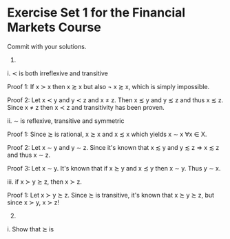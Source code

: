 # Exercise Set 1 for the Financial Markets Course

Commit with your solutions.

1)  
i. $\prec$ is both irreflexive and transitive

Proof 1: If x $\succ$ x then x $\succsim$ x but also $\neg$ x $\succsim$ x, which is simply impossible.

Proof 2: Let x $\prec$ y and y $\prec$ z and x $\neq$ z. Then x $\precsim$ y and y $\precsim$ z and thus x $\precsim$ z. Since x $\neq$ z then x $\prec$ z and transitivity has been proven.

ii. $\sim$ is reflexive, transitive and symmetric

Proof 1: Since $\succsim$ is rational, x $\succsim$ x and x $\precsim$ x which yields x $\sim$ x $\forall$x $\in$ X. 

Proof 2: Let x $\sim$ y and y $\sim$ z. Since it's known that x $\precsim$ y and y $\precsim$ z $\Rightarrow$ x $\precsim$ z and thus x $\sim$ z.

Proof 3: Let x $\sim$ y. It's known that if x $\succsim$ y and x $\precsim$ y then x $\sim$ y. Thus y $\sim$ x. 

iii. if x $\succ$ y $\succsim$ z, then x $\succ$ z. 

Proof 1: Let x $\succ$ y $\succsim$ z. Since $\succsim$ is transitive, it's known that x $\succsim$ y $\succsim$ z, but since x $\succ$ y, x $\succ$ z!

2)
i. Show that $\succsim$ is 


